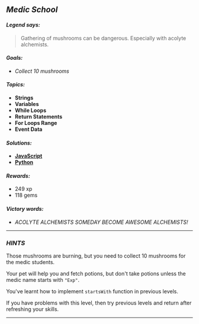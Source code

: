 ## _Medic School_

#### _Legend says:_
> Gathering of mushrooms can be dangerous. Especially with acolyte alchemists.

#### _Goals:_
+ _Collect 10 mushrooms_

#### _Topics:_
+ **Strings**
+ **Variables**
+ **While Loops**
+ **Return Statements**
+ **For Loops Range**
+ **Event Data**

#### _Solutions:_
+ **[JavaScript](medicalSchool.js)**
+ **[Python](medical_school.py)**

#### _Rewards:_
+ 249 xp
+ 118 gems

#### _Victory words:_
+ _ACOLYTE ALCHEMISTS SOMEDAY BECOME AWESOME ALCHEMISTS!_

___

### _HINTS_

Those mushrooms are burning, but you need to collect 10 mushrooms for the medic students.

Your pet will help you and fetch potions, but don't take potions unless the medic name starts with `"Exp"`.

You've learnt how to implement `startsWith` function in previous levels.

If you have problems with this level, then try previous levels and return after refreshing your skills.

___
